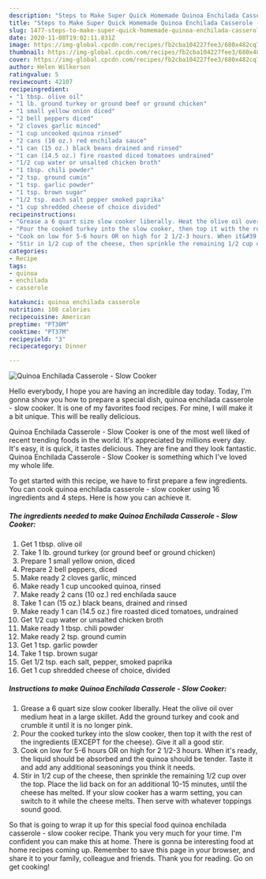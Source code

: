 ```yaml
---
description: "Steps to Make Super Quick Homemade Quinoa Enchilada Casserole - Slow Cooker"
title: "Steps to Make Super Quick Homemade Quinoa Enchilada Casserole - Slow Cooker"
slug: 1477-steps-to-make-super-quick-homemade-quinoa-enchilada-casserole-slow-cooker
date: 2020-11-08T19:02:11.831Z
image: https://img-global.cpcdn.com/recipes/fb2cba104227fee3/680x482cq70/quinoa-enchilada-casserole-slow-cooker-recipe-main-photo.jpg
thumbnail: https://img-global.cpcdn.com/recipes/fb2cba104227fee3/680x482cq70/quinoa-enchilada-casserole-slow-cooker-recipe-main-photo.jpg
cover: https://img-global.cpcdn.com/recipes/fb2cba104227fee3/680x482cq70/quinoa-enchilada-casserole-slow-cooker-recipe-main-photo.jpg
author: Helen Wilkerson
ratingvalue: 5
reviewcount: 42107
recipeingredient:
- "1 tbsp. olive oil"
- "1 lb. ground turkey or ground beef or ground chicken"
- "1 small yellow onion diced"
- "2 bell peppers diced"
- "2 cloves garlic minced"
- "1 cup uncooked quinoa rinsed"
- "2 cans (10 oz.) red enchilada sauce"
- "1 can (15 oz.) black beans drained and rinsed"
- "1 can (14.5 oz.) fire roasted diced tomatoes undrained"
- "1/2 cup water or unsalted chicken broth"
- "1 tbsp. chili powder"
- "2 tsp. ground cumin"
- "1 tsp. garlic powder"
- "1 tsp. brown sugar"
- "1/2 tsp. each salt pepper smoked paprika"
- "1 cup shredded cheese of choice divided"
recipeinstructions:
- "Grease a 6 quart size slow cooker liberally. Heat the olive oil over medium heat in a large skillet. Add the ground turkey and cook and crumble it until it is no longer pink."
- "Pour the cooked turkey into the slow cooker, then top it with the rest of the ingredients (EXCEPT for the cheese). Give it all a good stir."
- "Cook on low for 5-6 hours OR on high for 2 1/2-3 hours. When it&#39;s ready, the liquid should be absorbed and the quinoa should be tender. Taste it and add any additional seasonings you think it needs."
- "Stir in 1/2 cup of the cheese, then sprinkle the remaining 1/2 cup over the top. Place the lid back on for an additional 10-15 minutes, until the cheese has melted. If your slow cooker has a warm setting, you can switch to it while the cheese melts. Then serve with whatever toppings sound good."
categories:
- Recipe
tags:
- quinoa
- enchilada
- casserole

katakunci: quinoa enchilada casserole 
nutrition: 108 calories
recipecuisine: American
preptime: "PT30M"
cooktime: "PT37M"
recipeyield: "3"
recipecategory: Dinner

---
```



![Quinoa Enchilada Casserole - Slow Cooker](https://img-global.cpcdn.com/recipes/fb2cba104227fee3/680x482cq70/quinoa-enchilada-casserole-slow-cooker-recipe-main-photo.jpg)

Hello everybody, I hope you are having an incredible day today. Today, I'm gonna show you how to prepare a special dish, quinoa enchilada casserole - slow cooker. It is one of my favorites food recipes. For mine, I will make it a bit unique. This will be really delicious.



Quinoa Enchilada Casserole - Slow Cooker is one of the most well liked of recent trending foods in the world. It's appreciated by millions every day. It's easy, it is quick, it tastes delicious. They are fine and they look fantastic. Quinoa Enchilada Casserole - Slow Cooker is something which I've loved my whole life.


To get started with this recipe, we have to first prepare a few ingredients. You can cook quinoa enchilada casserole - slow cooker using 16 ingredients and 4 steps. Here is how you can achieve it.

<!--inarticleads1-->

##### The ingredients needed to make Quinoa Enchilada Casserole - Slow Cooker:

1. Get 1 tbsp. olive oil
1. Take 1 lb. ground turkey (or ground beef or ground chicken)
1. Prepare 1 small yellow onion, diced
1. Prepare 2 bell peppers, diced
1. Make ready 2 cloves garlic, minced
1. Make ready 1 cup uncooked quinoa, rinsed
1. Make ready 2 cans (10 oz.) red enchilada sauce
1. Take 1 can (15 oz.) black beans, drained and rinsed
1. Make ready 1 can (14.5 oz.) fire roasted diced tomatoes, undrained
1. Get 1/2 cup water or unsalted chicken broth
1. Make ready 1 tbsp. chili powder
1. Make ready 2 tsp. ground cumin
1. Get 1 tsp. garlic powder
1. Take 1 tsp. brown sugar
1. Get 1/2 tsp. each salt, pepper, smoked paprika
1. Get 1 cup shredded cheese of choice, divided




<!--inarticleads2-->

##### Instructions to make Quinoa Enchilada Casserole - Slow Cooker:

1. Grease a 6 quart size slow cooker liberally. Heat the olive oil over medium heat in a large skillet. Add the ground turkey and cook and crumble it until it is no longer pink.
1. Pour the cooked turkey into the slow cooker, then top it with the rest of the ingredients (EXCEPT for the cheese). Give it all a good stir.
1. Cook on low for 5-6 hours OR on high for 2 1/2-3 hours. When it&#39;s ready, the liquid should be absorbed and the quinoa should be tender. Taste it and add any additional seasonings you think it needs.
1. Stir in 1/2 cup of the cheese, then sprinkle the remaining 1/2 cup over the top. Place the lid back on for an additional 10-15 minutes, until the cheese has melted. If your slow cooker has a warm setting, you can switch to it while the cheese melts. Then serve with whatever toppings sound good.




So that is going to wrap it up for this special food quinoa enchilada casserole - slow cooker recipe. Thank you very much for your time. I'm confident you can make this at home. There is gonna be interesting food at home recipes coming up. Remember to save this page in your browser, and share it to your family, colleague and friends. Thank you for reading. Go on get cooking!
